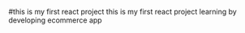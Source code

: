 #this is my first react project 
this is my first react project learning by developing ecommerce app